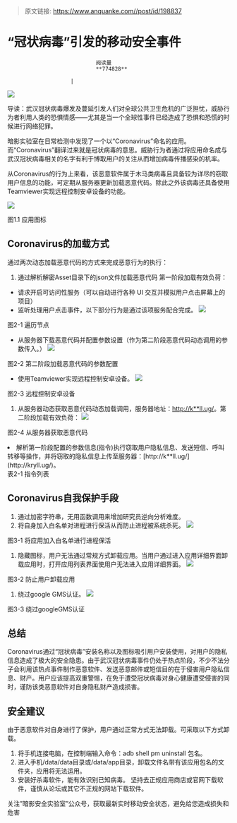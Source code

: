 > 原文链接: https://www.anquanke.com//post/id/198837 


# “冠状病毒”引发的移动安全事件


                                阅读量   
                                **774828**
                            
                        |
                        
                                                                                    



[![](https://p0.ssl.qhimg.com/t01a8a8eca70a7114b5.jpg)](https://p0.ssl.qhimg.com/t01a8a8eca70a7114b5.jpg)



导读：武汉冠状病毒爆发及蔓延引发人们对全球公共卫生危机的广泛担忧，威胁行为者利用人类的恐惧情感——尤其是当一个全球性事件已经造成了恐惧和恐慌的时候进行网络犯罪。

暗影实验室在日常检测中发现了一个以“Coronavirus”命名的应用。而“Coronavirus”翻译过来就是冠状病毒的意思。威胁行为者通过将应用命名成与武汉冠状病毒相关的名字有利于博取用户的关注从而增加病毒传播感染的机率。

从Coronavirus的行为上来看，该恶意软件属于木马类病毒且具备较为详尽的窃取用户信息的功能，可定期从服务器更新加载恶意代码。除此之外该病毒还具备使用Teamviewer实现远程控制安卓设备的功能。

[![](https://p4.ssl.qhimg.com/t0138a8c3e7783270fd.png)](https://p4.ssl.qhimg.com/t0138a8c3e7783270fd.png)

图1.1 应用图标



## Coronavirus的加载方式

通过两次动态加载恶意代码的方式来完成恶意行为的执行：
1. 通过解析解密Asset目录下的json文件加载恶意代码
第一阶段加载有效负荷：
- 请求开启可访问性服务（可以自动进行各种 UI 交互并模拟用户点击屏幕上的项目）
- 监听处理用户点击事件，以下部分行为是通过该项服务配合完成。
[![](https://p0.ssl.qhimg.com/dm/1024_454_/t01446f87e7d2c2c0ef.png)](https://p0.ssl.qhimg.com/dm/1024_454_/t01446f87e7d2c2c0ef.png)

图2-1 遍历节点
- 从服务器下载恶意代码并配置参数设置（作为第二阶段恶意代码动态调用的参数传入。）
[![](https://p3.ssl.qhimg.com/dm/1024_541_/t01cf9c8d6685d69b68.png)](https://p3.ssl.qhimg.com/dm/1024_541_/t01cf9c8d6685d69b68.png)

图2-2 第二阶段加载恶意代码的参数配置
- 使用Teamviewer实现远程控制安卓设备。
[![](https://p5.ssl.qhimg.com/dm/1024_395_/t019809b84edd3ca187.png)](https://p5.ssl.qhimg.com/dm/1024_395_/t019809b84edd3ca187.png)

图2-3 远程控制安卓设备
1. 从服务器动态获取恶意代码动态加载调用，服务器地址：[http://k**ll.ug/](http://kryll.ug/)。第二阶段加载有效负荷：
[![](https://p0.ssl.qhimg.com/dm/1024_431_/t01d188ff4d4472a240.png)](https://p0.ssl.qhimg.com/dm/1024_431_/t01d188ff4d4472a240.png)

图2-4 从服务器获取恶意代码
<li>解析第一阶段配置的参数信息(指令)执行窃取用户隐私信息、发送短信、呼叫转移等操作，并将窃取的隐私信息上传至服务器：[http://k**ll.ug/](http://kryll.ug/)。<br>
表2-1 指令列表</li>










































































## Coronavirus自我保护手段
1. 通过加密字符串，无用函数调用来增加研究员逆向分析难度。
1. 将自身加入白名单对进程进行保活从而防止进程被系统杀死。
[![](https://p5.ssl.qhimg.com/dm/1024_413_/t015f10eb52e2efd55e.png)](https://p5.ssl.qhimg.com/dm/1024_413_/t015f10eb52e2efd55e.png)

图3-1 将应用加入白名单进行进程保活
1. 隐藏图标，用户无法通过常规方式卸载应用。当用户通过进入应用详细界面卸载应用时，打开应用列表界面使用户无法进入应用详细界面。
[![](https://p5.ssl.qhimg.com/dm/1024_345_/t01c16c52e50d3df8c4.png)](https://p5.ssl.qhimg.com/dm/1024_345_/t01c16c52e50d3df8c4.png)

图3-2 防止用户卸载应用
1. 绕过google GMS认证。
[![](https://p1.ssl.qhimg.com/dm/1024_372_/t01ac0805669742df09.png)](https://p1.ssl.qhimg.com/dm/1024_372_/t01ac0805669742df09.png)

图3-3 绕过googleGMS认证



## 总结

Coronavirus通过“冠状病毒”安装名称以及图标吸引用户安装使用，对用户的隐私信息造成了极大的安全隐患。由于武汉冠状病毒事件仍处于热点阶段，不少不法分子会利用该热点事件制作恶意软件、发送恶意邮件或短信目的在于侵害用户隐私信息、财产。用户应该提高双重警惕，在免于遭受冠状病毒对身心健康遭受侵害的同时，谨防该类恶意软件对自身隐私财产造成损害。



## 安全建议

由于恶意软件对自身进行了保护，用户通过正常方式无法卸载。可采取以下方式卸载。
1. 将手机连接电脑，在控制端输入命令：adb shell pm uninstall 包名。
1. 进入手机/data/data目录或/data/app目录，卸载文件名带有该应用包名的文件夹，应用将无法运用。
1. 安装好杀毒软件，能有效识别已知病毒。
坚持去正规应用商店或官网下载软件，谨慎从论坛或其它不正规的网站下载软件。

关注”暗影安全实验室”公众号，获取最新实时移动安全状态，避免给您造成损失和危害
